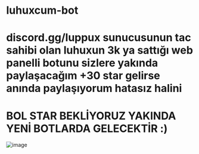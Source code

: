 # luhuxcum-bot

# discord.gg/luppux sunucusunun tac sahibi olan luhuxun 3k ya sattığı web panelli botunu sizlere yakında paylaşacağım +30 star gelirse anında paylaşıyorum hatasız halini

# BOL STAR BEKLİYORUZ YAKINDA YENİ BOTLARDA GELECEKTİR :)



![image](https://cdn.discordapp.com/attachments/1274461990097784973/1279815763703894109/image.png?ex=66d5d0cf&is=66d47f4f&hm=444019ee9abcd20b5298f9b0ee8ccbeae201ea5a252306310762ef1af80d00e0&)
